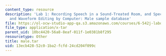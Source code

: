 ```yaml
---
content_type: resource
description: 'Lab 1: Recording Speech in a Sound-Treated Room, and Spectral Analysis
  and Waveform Editing by Computer: Male sample database'
file: https://ol-ocw-studio-app-qa.s3.amazonaws.com/courses/6-542j-laboratory-on-the-physiology-acoustics-and-perception-of-speech-fall-2005/13ecb42852c01ba2fcfd24cd204f099c_male.tar
file_type: application/x-tar
parent_uid: 10bc4420-56a8-8eaf-011f-1e0381b8f295
resourcetype: Other
title: male.tar
uid: 13ecb428-52c0-1ba2-fcfd-24cd204f099c
---
```

